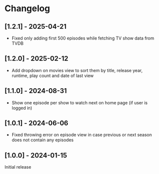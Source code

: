 # Changelog

## [1.2.1] - 2025-04-21

* Fixed only adding first 500 episodes while fetching TV show data from TVDB

## [1.2.0] - 2025-02-12

* Add dropdown on movies view to sort them by title, release year, runtime, play count and date of last view

## [1.1.0] - 2024-08-31

* Show one episode per show to watch next on home page (if user is logged in)

## [1.0.1] - 2024-06-06

* Fixed throwing error on episode view in case previous or next season does not contain any episodes

## [1.0.0] - 2024-01-15

Initial release
